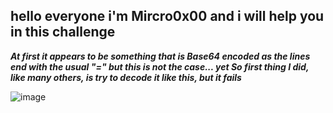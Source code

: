 ## hello everyone i'm Mircro0x00 and i will help you in this challenge

***At first it appears to be something that is Base64 encoded as the lines end with the usual "=" but this is not the case... yet So first thing I did, like many others, is try to decode it like this, but it fails***

![image](https://user-images.githubusercontent.com/67539414/90959340-bde1a680-e49a-11ea-94ef-583bdbf7d81a.png)
